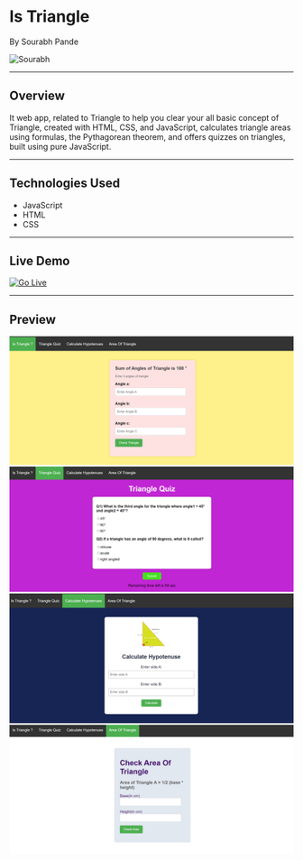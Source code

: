 # Is Triangle
By Sourabh Pande

![Sourabh](https://img.shields.io/badge/sourabh--Pande-JS--Developer-green)

---

## Overview
It web app, related to Triangle to help you clear your all basic concept of Triangle, 
created with HTML, CSS, and JavaScript, calculates triangle areas using formulas, the Pythagorean theorem, and offers quizzes on triangles, built using pure JavaScript.

---

## Technologies Used
- JavaScript
- HTML
- CSS

---

## Live Demo
[![Go Live](https://img.shields.io/badge/Go%20Live-1DA1F?style=for-the-badge&logo=&logoColor=white)](https://is-triangle-neogcamp.netlify.app/)

---

## Preview
![Website Preview](./images/angleForm.png)
![Website Preview](./images/quiz.png)
![Website Preview](./images/hypotenues.png)
![Website Preview](./images/area.png)